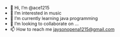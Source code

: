 - 👋 Hi, I’m @ace1215
- 👀 I’m interested in music
- 🌱 I’m currently learning java programming
- 💞️ I’m looking to collaborate on ...
- 📫 How to reach me jaysonopena1215@gmail.com

<!---
ace1215/ace1215 is a ✨ special ✨ repository because its `README.md` (this file) appears on your GitHub profile.
You can click the Preview link to take a look at your changes.
--->
